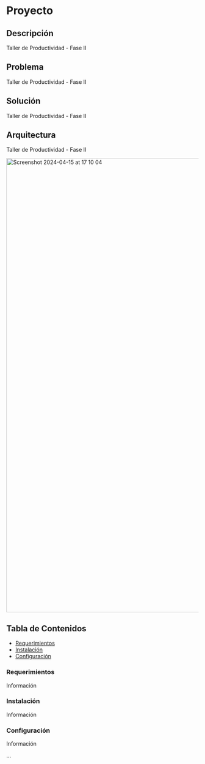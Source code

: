# Proyecto

## Descripción
 Taller de Productividad - Fase II

## Problema
 Taller de Productividad - Fase II

## Solución
 Taller de Productividad - Fase II

## Arquitectura
 Taller de Productividad - Fase II
 
 <img width="1188" alt="Screenshot 2024-04-15 at 17 10 04" src="https://github.com/carotorrehdz/Fase3/assets/3819186/8dddb367-a248-49d9-9b1b-5ccadcda900d">

 ## Tabla de Contenidos
 - [Requerimientos](https://github.com/carotorrehdz/Fase3/edit/develop/README.md#requerimientos)
 - [Instalación](https://github.com/carotorrehdz/Fase3/edit/develop/README.md#instalación)
 - [Configuración](https://github.com/carotorrehdz/Fase3/edit/develop/README.md#configuración)
 
 ### Requerimientos
 Información

 ### Instalación
 Información

 ### Configuración
 Información

 ...
 


 
